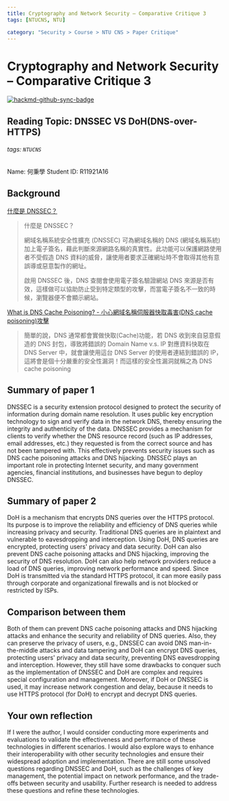 ```yaml
---
title: Cryptography and Network Security – Comparative Critique 3
tags: [NTUCNS, NTU]

category: "Security > Course > NTU CNS > Paper Critique"
---
```


# Cryptography and Network Security – Comparative Critique 3

[![hackmd-github-sync-badge](https://hackmd.io/MLHx12AhT-S-DUoRfGUn4A/badge)](https://hackmd.io/MLHx12AhT-S-DUoRfGUn4A)

## Reading Topic: DNSSEC VS DoH(DNS-over-HTTPS)
###### tags: `NTUCNS`
Name: 何秉學	Student ID: R11921A16

## Background
[什麼是 DNSSEC？](https://tw.godaddy.com/help/what-is-dnssec-6135)
> 什麼是 DNSSEC？
>
>網域名稱系統安全性擴充 (DNSSEC) 可為網域名稱的 DNS (網域名稱系統) 加上電子簽名，藉此判斷來源網路名稱的真實性。此功能可以保護網路使用者不受假造 DNS 資料的威脅，讓使用者要求正確網址時不會取得其他有意誤導或惡意製作的網址。
>
>啟用 DNSSEC 後，DNS 查閱會使用電子簽名驗證網站 DNS 來源是否有效，這樣做可以協助防止受到特定類型的攻擊，而當電子簽名不一致的時候，瀏覽器便不會顯示網站。

[What is DNS Cache Poisoning? - 小心網域名稱伺服器快取毒害(DNS cache poisoning)攻擊](https://blog.miniasp.com/post/2008/10/22/Be-careful-DNS-cache-poisoning-attack)
> 簡單的說，DNS 通常都會實做快取(Cache)功能，若 DNS 收到來自惡意假造的 DNS 封包，導致將錯誤的 Domain Name v.s. IP 對應資料快取在 DNS Server 中，就會讓使用這台 DNS Server 的使用者連結到錯誤的 IP，這將會是個十分嚴重的安全性漏洞！而這樣的安全性漏洞就稱之為 DNS cache poisoning


## Summary of paper 1
DNSSEC is a security extension protocol designed to protect the security of information during domain name resolution. It uses public key encryption technology to sign and verify data in the network DNS, thereby ensuring the integrity and authenticity of the data. DNSSEC provides a mechanism for clients to verify whether the DNS resource record (such as IP addresses, email addresses, etc.) they requested is from the correct source and has not been tampered with. This effectively prevents security issues such as DNS cache poisoning attacks and DNS hijacking. DNSSEC plays an important role in protecting Internet security, and many government agencies, financial institutions, and businesses have begun to deploy DNSSEC.

## Summary of paper 2
DoH is a mechanism that encrypts DNS queries over the HTTPS protocol. Its purpose is to improve the reliability and efficiency of DNS queries while increasing privacy and security. Traditional DNS queries are in plaintext and vulnerable to eavesdropping and interception. Using DoH, DNS queries are encrypted, protecting users' privacy and data security. DoH can also prevent DNS cache poisoning attacks and DNS hijacking, improving the security of DNS resolution. DoH can also help network providers reduce a load of DNS queries, improving network performance and speed. Since DoH is transmitted via the standard HTTPS protocol, it can more easily pass through corporate and organizational firewalls and is not blocked or restricted by ISPs.

## Comparison between them
Both of them can prevent DNS cache poisoning attacks and DNS hijacking attacks and enhance the security and reliability of DNS queries. Also, they can preserve the privacy of users, e.g., DNSSEC can avoid DNS man-in-the-middle attacks and data tampering and DoH can encrypt DNS queries, protecting users' privacy and data security, preventing DNS eavesdropping and interception. However, they still have some drawbacks to conquer such as the implementation of DNSSEC and DoH are complex and requires special configuration and management. Moreover, if DoH or DNSSEC is used, it may increase network congestion and delay, because it needs to use HTTPS protocol (for DoH) to encrypt and decrypt DNS queries.

## Your own reflection
If I were the author, I would consider conducting more experiments and evaluations to validate the effectiveness and performance of these technologies in different scenarios. I would also explore ways to enhance their interoperability with other security technologies and ensure their widespread adoption and implementation. There are still some unsolved questions regarding DNSSEC and DoH, such as the challenges of key management, the potential impact on network performance, and the trade-offs between security and usability. Further research is needed to address these questions and refine these technologies.